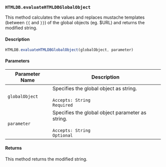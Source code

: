 ### `HTMLDB.evaluateHTMLDBGlobalObject`

This method calculates the values and replaces mustache templates (between `{{` and `}}`) of the global objects (eg. $URL) and returns the modified string.

#### Description

```javascript
HTMLDB.evaluateHTMLDBGlobalObject(globalObject, parameter)
```

#### Parameters

| Parameter Name             | Description                               |
| -------------------------- | ----------------------------------------- |
| `globalObject` | Specifies the global object as string.<br><br>`Accepts: String`<br>`Required` |
| `parameter` | Specifies the global object parameter as string.<br><br>`Accepts: String`<br>`Optional` |

#### Returns

This method returns the modified string.